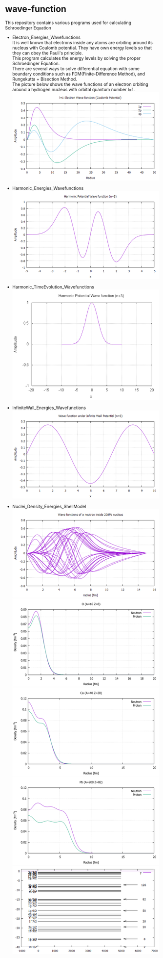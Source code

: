 # wave-function
This repository contains various programs used for calculating Schroedinger Equation
* Electron_Energies_Wavefunctions  
It is well known that electrons inside any atoms are orbiting around its nucleus with Coulomb potential. They have own energy levels so that they can obey the Pauli's principle.  
This program calculates the energy levels by solving the proper Schroedinger Equation.  
There are several ways to solve differential equation with some boundary conditions such as FDM(Finite-Difference Method), and Rungekutta + Bisection Method.  
The picture below shows the wave functions of an electron orbiting around a hydrogen nucleus with orbital quantum number l=1.  
![Electron Wave function](Electron_Energies_Wavefunctions/FDM_5Points/p_orbit.png)

* Harmonic_Energies_Wavefunctions
![Harmonic Potential Wave function](\Harmonic_Energies_Wavefunctions\Rungekutta/wavefunction_n3.png)

* Harmonic_TimeEvolution_Wavefunctions
![Harmonic_TimeEvolution_Wavefunctions](Harmonic_TimeEvolution_Wavefunctions\data.gif)

* InfiniteWall_Energies_Wavefunctions
![InfiniteWall_Energies_Wavefunctions](InfiniteWall_Energies_Wavefunctions\wave_function.png)

* Nuclei_Density_Energies_ShellModel
![Nuclei_Density_Energies_ShellModel Wavefunction](Nuclei_Density_Energies_ShellModel\wave_function.png)
![Nuclei_Density_Energies_ShellModel Wavefunction](Nuclei_Density_Energies_ShellModel\16O_density.svg)
![Nuclei_Density_Energies_ShellModel Wavefunction](Nuclei_Density_Energies_ShellModel\40Ca_density.svg)
![Nuclei_Density_Energies_ShellModel Wavefunction](Nuclei_Density_Energies_ShellModel\208Pb_density.svg)
![Nuclei_Density_Energies_ShellModel Wavefunction](Nuclei_Density_Energies_ShellModel\magic_numbers.png)
